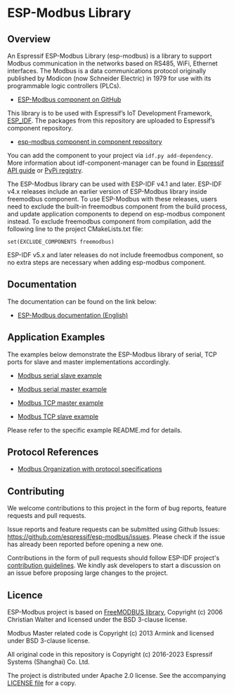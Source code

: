 # ESP-Modbus Library

## Overview

An Espressif ESP-Modbus Library (esp-modbus) is a library to support Modbus communication in the networks based on RS485, WiFi, Ethernet interfaces. The Modbus is a data communications protocol originally published by Modicon (now Schneider Electric) in 1979 for use with its programmable logic controllers (PLCs).

* [ESP-Modbus component on GitHub](https://www.github.com/espressif/esp-modbus)

This library is to be used with Espressif’s IoT Development Framework, [ESP_IDF](https://github.com/espressif/esp-idf). The packages from this repository are uploaded to Espressif’s component repository.

* [esp-modbus component in component repository](https://components.espressif.com/component/espressif/esp-modbus)

You can add the component to your project via `idf.py add-dependency`. More information about idf-component-manager can be found in [Espressif API guide](https://docs.espressif.com/projects/esp-idf/en/latest/esp32/api-guides/tools/idf-component-manager.html) or [PyPi registry](https://pypi.org/project/idf-component-manager).

The ESP-Modbus library can be used with ESP-IDF v4.1 and later. ESP-IDF v4.x releases include an earlier version of ESP-Modbus library inside freemodbus component. To use ESP-Modbus with these releases, users need to exclude the built-in freemodbus component from the build process, and update application components to depend on esp-modbus component instead. To exclude freemodbus component from compilation, add the following line to the project CMakeLists.txt file:

```
set(EXCLUDE_COMPONENTS freemodbus)
```

ESP-IDF v5.x and later releases do not include freemodbus component, so no extra steps are necessary when adding esp-modbus component.

## Documentation

The documentation can be found on the link below:

* [ESP-Modbus documentation (English)](https://docs.espressif.com/projects/esp-modbus)

## Application Examples

The examples below demonstrate the ESP-Modbus library of serial, TCP ports for slave and master implementations accordingly.

- [Modbus serial slave example](https://github.com/espressif/esp-idf/tree/master/examples/protocols/modbus/serial/mb_slave)

- [Modbus serial master example](https://github.com/espressif/esp-idf/tree/master/examples/protocols/modbus/serial/mb_master)

- [Modbus TCP master example](https://github.com/espressif/esp-idf/tree/master/examples/protocols/modbus/tcp/mb_tcp_master)

- [Modbus TCP slave example](https://github.com/espressif/esp-idf/tree/master/examples/protocols/modbus/tcp/mb_tcp_slave)

Please refer to the specific example README.md for details.

## Protocol References

- [Modbus Organization with protocol specifications](https://modbus.org/specs.php)

## Contributing

We welcome contributions to this project in the form of bug reports, feature requests and pull requests.

Issue reports and feature requests can be submitted using Github Issues: https://github.com/espressif/esp-modbus/issues. Please check if the issue has already been reported before opening a new one.

Contributions in the form of pull requests should follow ESP-IDF project's [contribution guidelines](https://docs.espressif.com/projects/esp-idf/en/latest/esp32/contribute/index.html). We kindly ask developers to start a discussion on an issue before proposing large changes to the project.

## Licence

ESP-Modbus project is based on [FreeMODBUS library](https://github.com/cwalter-at/freemodbus), Copyright (c) 2006 Christian Walter and licensed under the BSD 3-clause license.

Modbus Master related code is Copyright (c) 2013 Armink and licensed under BSD 3-clause license.

All original code in this repository is Copyright (c) 2016-2023 Espressif Systems (Shanghai) Co. Ltd.

The project is distributed under Apache 2.0 license. See the accompanying [LICENSE file](https://github.com/espressif/esp-modbus/blob/master/LICENSE) for a copy.